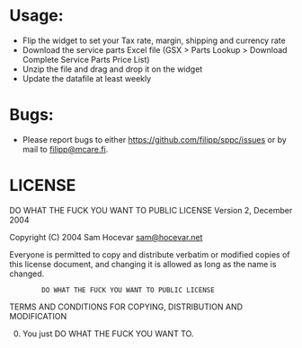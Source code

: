 # Usage:
* Flip the widget to set your Tax rate, margin, shipping and currency rate
* Download the service parts Excel file (GSX > Parts Lookup > Download Complete Service Parts Price List)
* Unzip the file and drag and drop it on the widget
* Update the datafile at least weekly


# Bugs:
* Please report bugs to either https://github.com/filipp/sppc/issues or by mail to filipp@mcare.fi.


# LICENSE

DO WHAT THE FUCK YOU WANT TO PUBLIC LICENSE 
                    Version 2, December 2004 

 Copyright (C) 2004 Sam Hocevar <sam@hocevar.net> 

 Everyone is permitted to copy and distribute verbatim or modified 
 copies of this license document, and changing it is allowed as long 
 as the name is changed. 

            DO WHAT THE FUCK YOU WANT TO PUBLIC LICENSE 
   TERMS AND CONDITIONS FOR COPYING, DISTRIBUTION AND MODIFICATION 

  0. You just DO WHAT THE FUCK YOU WANT TO.
